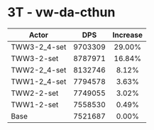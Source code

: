 # 3T - vw-da-cthun
| Actor | DPS | Increase |
|---|:---:|:---:|
|TWW3-2_4-set|9703309|29.00%|
|TWW3-2-set|8787971|16.84%|
|TWW2-2_4-set|8132746|8.12%|
|TWW1-2_4-set|7794578|3.63%|
|TWW2-2-set|7749055|3.02%|
|TWW1-2-set|7558530|0.49%|
|Base|7521687|0.00%|
